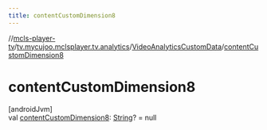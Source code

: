 ```yaml
---
title: contentCustomDimension8
---
```

//[mcls-player-tv](../../../index.html)/[tv.mycujoo.mclsplayer.tv.analytics](../index.html)/[VideoAnalyticsCustomData](index.html)/[contentCustomDimension8](content-custom-dimension8.html)



# contentCustomDimension8



[androidJvm]\
val [contentCustomDimension8](content-custom-dimension8.html): [String](https://kotlinlang.org/api/latest/jvm/stdlib/kotlin/-string/index.html)? = null




